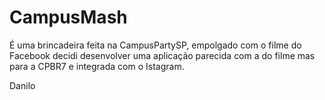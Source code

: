 CampusMash
==========

É uma brincadeira feita na CampusPartySP, empolgado com o filme do Facebook decidi desenvolver uma aplicação parecida com a do filme mas para a CPBR7 e integrada com o Istagram.

Danilo 
